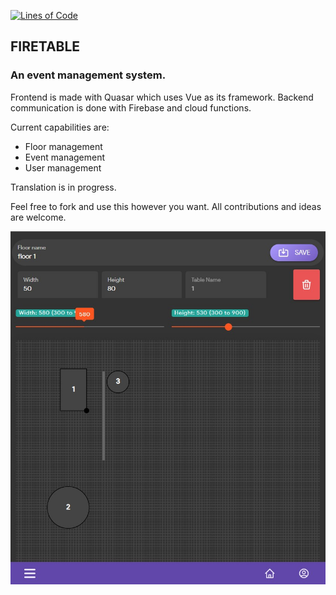 [![Lines of Code](https://sonarcloud.io/api/project_badges/measure?project=Smrtnyk_Firetable&metric=ncloc)](https://sonarcloud.io/summary/new_code?id=Smrtnyk_Firetable)

## FIRETABLE

### An event management system.
Frontend is made with Quasar which uses Vue as its framework.
Backend communication is done with Firebase and cloud functions.

Current capabilities are:
* Floor management
* Event management
* User management

Translation is in progress.

Feel free to fork and use this however you want.
All contributions and ideas are welcome.

![Floor editor](https://github.com/Smrtnyk/Firetable/blob/master/screenshots/floor-editor.jpg?raw=true)
